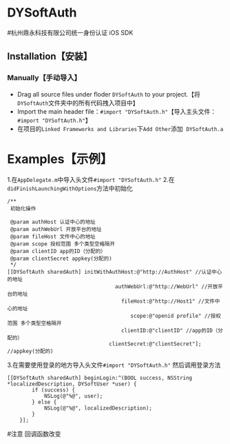 # DYSoftAuth
#杭州鼎永科技有限公司统一身份认证 iOS SDK

## <a id="Installation"></a> Installation【安装】

### Manually【手动导入】

- Drag all source files under floder `DYSoftAuth` to your project.【将`DYSoftAuth`文件夹中的所有代码拽入项目中】
- Import the main header file：`#import "DYSoftAuth.h"`【导入主头文件：`#import "DYSoftAuth.h"`】
- 在项目的`Linked Frameworks and Libraries`下`Add Other`添加  `DYSoftAuth.a`


# <a id="Examples"></a> Examples【示例】

1.在`AppDelegate.m`中导入头文件`#import "DYSoftAuth.h"`
2.在`didFinishLaunchingWithOptions`方法中初始化
```
/**
 初始化操作

 @param authHost 认证中心的地址
 @param authWebUrl 开放平台的地址
 @param fileHost 文件中心的地址
 @param scope 授权范围 多个类型空格隔开
 @param clientID app的ID（分配的）
 @param clientSecret appkey(分配的)
 */
[[DYSoftAuth sharedAuth] initWithAuthHost:@"http://AuthHost" //认证中心的地址
                                   authWebUrl:@"http://WebUrl" //开放平台的地址
                                     fileHost:@"http://Host1" //文件中心的地址
                                        scope:@"openid profile" //授权范围 多个类型空格隔开
                                     clientID:@"clientID" //app的ID（分配的）
                                 clientSecret:@"clientSecret"]; //appkey(分配的)
```

3.在需要使用登录的地方导入头文件`#import "DYSoftAuth.h"`
然后调用登录方法
```
[[DYSoftAuth sharedAuth] beginLogin:^(BOOL success, NSString *localizedDescription, DYSoftUser *user) {
        if (success) {
            NSLog(@"%@", user);
        } else {
            NSLog(@"%@", localizedDescription);
        }
    }];
```

#注意 回调函数改变
